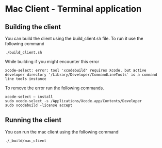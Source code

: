 # Mac Client - Terminal application

## Building the client

You can build the client using the build_client.sh file. To run it use the following command

`./build_client.sh`

While building if you might encounter this error

```
xcode-select: error: tool 'xcodebuild' requires Xcode, but active developer directory '/Library/Developer/CommandLineTools' is a command line tools instance
```

To remove the error run the following commands.

```
xcode-select — install
sudo xcode-select -s /Applications/Xcode.app/Contents/Developer
sudo xcodebuild -license accept
```

## Running the client

You can run the mac client using the following command

`./_build/mac_client`
